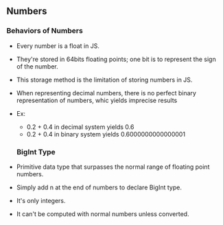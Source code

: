 ## Numbers

### Behaviors of Numbers

- Every number is a float in JS.
- They're stored in 64bits floating points; one bit is to represent the sign of the number.
- This storage method is the limitation of storing numbers in JS.

- When representing decimal numbers, there is no perfect binary representation of numbers, whic yields imprecise results
- Ex:

  - 0.2 + 0.4 in decimal system yields 0.6
  - 0.2 + 0.4 in binary system yields 0.6000000000000001

  ### BigInt Type

- Primitive data type that surpasses the normal range of floating point numbers.
- Simply add n at the end of numbers to declare BigInt type.
- It's only integers.
- It can't be computed with normal numbers unless converted.
